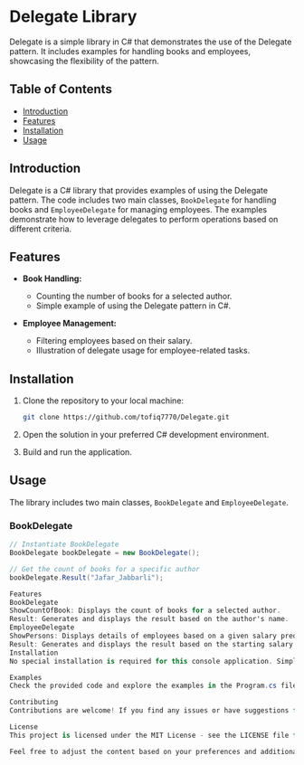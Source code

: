 # Delegate Library

Delegate is a simple library in C# that demonstrates the use of the Delegate pattern. It includes examples for handling books and employees, showcasing the flexibility of the pattern.

## Table of Contents
- [Introduction](#introduction)
- [Features](#features)
- [Installation](#installation)
- [Usage](#usage)

## Introduction

Delegate is a C# library that provides examples of using the Delegate pattern. The code includes two main classes, `BookDelegate` for handling books and `EmployeeDelegate` for managing employees. The examples demonstrate how to leverage delegates to perform operations based on different criteria.

## Features

- **Book Handling:**
  - Counting the number of books for a selected author.
  - Simple example of using the Delegate pattern in C#.

- **Employee Management:**
  - Filtering employees based on their salary.
  - Illustration of delegate usage for employee-related tasks.

## Installation

1. Clone the repository to your local machine:

    ```bash
    git clone https://github.com/tofiq7770/Delegate.git
    ```

2. Open the solution in your preferred C# development environment.

3. Build and run the application.

## Usage

The library includes two main classes, `BookDelegate` and `EmployeeDelegate`.

### BookDelegate

```csharp
// Instantiate BookDelegate
BookDelegate bookDelegate = new BookDelegate();

// Get the count of books for a specific author
bookDelegate.Result("Jafar_Jabbarli");

Features
BookDelegate
ShowCountOfBook: Displays the count of books for a selected author.
Result: Generates and displays the result based on the author's name.
EmployeeDelegate
ShowPersons: Displays details of employees based on a given salary predicate.
Result: Generates and displays the result based on the starting salary of employees.
Installation
No special installation is required for this console application. Simply clone the repository and run the application in your preferred C# development environment.

Examples
Check the provided code and explore the examples in the Program.cs file to understand how to use the BookDelegate and EmployeeDelegate classes.

Contributing
Contributions are welcome! If you find any issues or have suggestions for improvement, please open an issue or submit a pull request.

License
This project is licensed under the MIT License - see the LICENSE file for details.

Feel free to adjust the content based on your preferences and additional information you want to include.
